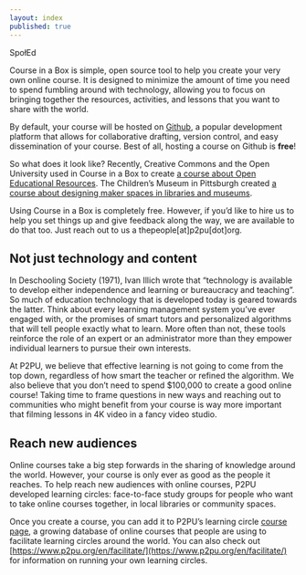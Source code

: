 ```yaml
---
layout: index
published: true
---
```


SpołEd

Course in a Box is simple, open source tool to help you create your very own online course. It is designed to minimize the amount of time you need to spend fumbling around with technology, allowing you to focus on bringing together the resources, activities, and lessons that you want to share with the world.

By default, your course will be hosted on [Github](https://www.github.com), a popular development platform that allows for collaborative drafting, version control, and easy dissemination of your course. Best of all, hosting a course on Github is **free**!

So what does it look like? Recently, Creative Commons and the Open University used in Course in a Box to create [a course about Open Educational Resources](http://www.exploerercourse.org/). The Children’s Museum in Pittsburgh created [a course about designing maker spaces in libraries and museums](http://p2pu.github.io/makingandlearning/).

Using Course in a Box is completely free. However, if you’d like to hire us to help you set things up and give feedback along the way, we are available to do that too. Just reach out to us a thepeople[at]p2pu[dot]org.

## Not just technology and content

In Deschooling Society (1971), Ivan Illich wrote that “technology is available to develop either independence and learning or bureaucracy and teaching”. So much of education technology that is developed today is geared towards the latter. Think about every learning management system you’ve ever engaged with, or the promises of smart tutors and personalized algorithms that will tell people exactly what to learn. More often than not, these tools reinforce the role of an expert or an administrator more than they empower individual learners to pursue their own interests.

At P2PU, we believe that effective learning is not going to come from the top down, regardless of how smart the teacher or refined the algorithm. We also believe that you don’t need to spend $100,000 to create a good online course! Taking time to frame questions in new ways and reaching out to communities who might benefit from your course is way more important that filming lessons in 4K video in a fancy video studio.

## Reach new audiences

Online courses take a big step forwards in the sharing of knowledge around the world. However, your course is only ever as good as the people it reaches. To help reach new audiences with online courses, P2PU developed learning circles: face-to-face study groups for people who want to take online courses together, in local libraries or community spaces.

Once you create a course, you can add it to P2PU’s learning circle [course page](http://p2pu.org/en/courses), a growing database of online courses that people are using to facilitate learning circles around the world. You can also check out [https://www.p2pu.org/en/facilitate/](https://www.p2pu.org/en/facilitate/) for information on running your own learning circles.

